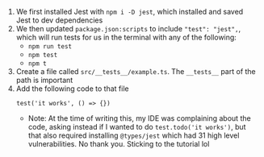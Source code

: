 1. We first installed Jest with `npm i -D jest`, which installed and saved Jest
   to dev dependencies
1. We then updated `package.json:scripts` to include `"test": "jest",`, which
   will run tests for us in the terminal with any of the following:
   - `npm run test`
   - `npm test`
   - `npm t`
1. Create a file called `src/__tests__/example.ts`. The `__tests__` part of the
   path is important
1. Add the following code to that file
   ```
   test('it works', () => {})
   ```
   - Note: At the time of writing this, my IDE was complaining about the code,
     asking instead if I wanted to do `test.todo('it works')`, but that also
     required installing `@types/jest` which had 31 high level vulnerabilities.
     No thank you. Sticking to the tutorial lol
